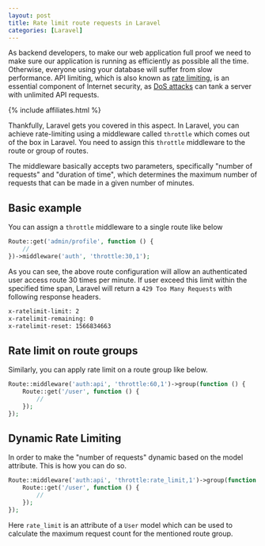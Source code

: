 ```yaml
---
layout: post
title: Rate limit route requests in Laravel
categories: [Laravel]
---
```


As backend developers, to make our web application full proof we need to make sure our application is running as efficiently as possible all the time. Otherwise, everyone using your database will suffer from slow performance. API limiting, which is also known as [rate limiting](https://en.wikipedia.org/wiki/Rate_limiting), is an essential component of Internet security, as [DoS attacks](https://en.wikipedia.org/wiki/Denial-of-service_attack) can tank a server with unlimited API requests.

{% include affiliates.html %}

Thankfully, Laravel gets you covered in this aspect. In Laravel, you can achieve rate-limiting using a middleware called `throttle` which comes out of the box in Laravel. You need to assign this `throttle` middleware to the route or group of routes.

The middleware basically accepts two parameters, specifically "number of requests" and "duration of time", which determines the maximum number of requests that can be made in a given number of minutes. 

## Basic example

You can assign a `throttle` middleware to a single route like below

```php
Route::get('admin/profile', function () {
    //
})->middleware('auth', 'throttle:30,1');
```

As you can see, the above route configuration will allow an authenticated user access route 30 times per minute. If user exceed this limit within the specified time span, Laravel will return a `429 Too Many Requests` with following response headers.

```bash
x-ratelimit-limit: 2
x-ratelimit-remaining: 0
x-ratelimit-reset: 1566834663
```

## Rate limit on route groups

Similarly, you can apply rate limit on a route group like below.

```php
Route::middleware('auth:api', 'throttle:60,1')->group(function () {
    Route::get('/user', function () {
        //
    });
});
```

## Dynamic Rate Limiting

In order to make the "number of requests" dynamic based on the model attribute. This is how you can do so.

```php
Route::middleware('auth:api', 'throttle:rate_limit,1')->group(function () {
    Route::get('/user', function () {
        //
    });
});
```

Here `rate_limit` is an attribute of a `User` model which can be used to calculate the maximum request count for the mentioned route group.